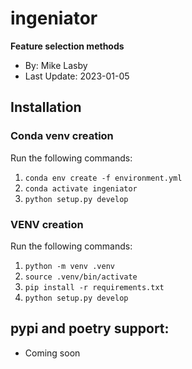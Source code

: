 # ingeniator
**Feature selection methods**

- By: Mike Lasby
- Last Update: 2023-01-05

## Installation
### Conda venv creation
Run the following commands:
1. `conda env create -f environment.yml`
2. `conda activate ingeniator`
3. `python setup.py develop`

### VENV creation
Run the following commands:
1. `python -m venv .venv`
2. `source .venv/bin/activate`
3. `pip install -r requirements.txt`
4. `python setup.py develop`

## pypi and poetry support:
- Coming soon